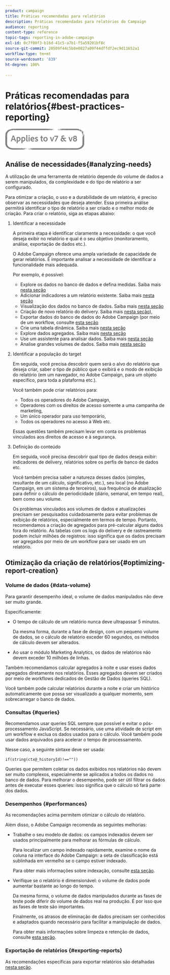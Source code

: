 ```yaml
---
product: campaign
title: Práticas recomendadas para relatórios
description: Práticas recomendadas para relatórios do Campaign
audience: reporting
content-type: reference
topic-tags: reporting-in-adobe-campaign
exl-id: 0c7f00f3-b16d-41c5-a7b1-f5a59201bf8c
source-git-commit: 20509f44c5b8e0827a09f44dffdf2ec9d11652a1
workflow-type: tm+mt
source-wordcount: '839'
ht-degree: 100%

---
```


# Práticas recomendadas para relatórios{#best-practices-reporting}

![](../../assets/common.svg)

## Análise de necessidades{#analyzing-needs}

A utilização de uma ferramenta de relatório depende do volume de dados a serem manipulados, da complexidade e do tipo de relatório a ser configurado.

Para otimizar a criação, o uso e a durabilidade de um relatório, é preciso observar as necessidades que deseja atender. Essa primeira análise permitirá identificar o tipo de relatório a ser criado e o melhor modo de criação. Para criar o relatório, siga as etapas abaixo:

1. Identificar a necessidade

   A primeira etapa é identificar claramente a necessidade: o que você deseja exibir no relatório e qual é o seu objetivo (monitoramento, análise, exportação de dados etc.).

   O Adobe Campaign oferece uma ampla variedade de capacidade de gerar relatórios. É importante analisar a necessidade de identificar a funcionalidade mais adequada.

   Por exemplo, é possível:

   * Explore os dados no banco de dados e defina medidas. Saiba mais [nesta seção](../../reporting/using/about-cubes.md)
   * Adicionar indicadores a um relatório existente. Saiba mais [nesta seção](../../reporting/using/about-reports-creation-in-campaign.md)
   * Visualização dos dados no banco de dados. Saiba mais [nesta seção](../../reporting/using/about-descriptive-analysis.md)
   * Criação de novo relatório do delivery. Saiba mais [nesta seção](../../reporting/using/about-reports-creation-in-campaign.md)),
   * Exportar dados do banco de dados do Adobe Campaign (por meio de um workflow, consulte [esta seção](../../workflow/using/about-workflows.md)
   * Crie uma tabela dinâmica. Saiba mais [nesta seção](../../reporting/using/creating-a-table.md#creating-a-breakdown-or-pivot-table)
   * Explore dados agregados. Saiba mais [nesta seção](../../reporting/using/about-cubes.md)
   * Use um assistente para analisar dados. Saiba mais [nesta seção](../../reporting/using/about-descriptive-analysis.md)
   * Analise grandes volumes de dados. Saiba mais [nesta seção](../../reporting/using/about-reports-creation-in-campaign.md)

1. Identificar a população do target

   Em seguida, você precisa descobrir quem será o alvo do relatório que deseja criar, saber o tipo de público que o exibirá e o modo de exibição do relatório (em um navegador, no Adobe Campaign, para um objeto específico, para toda a plataforma etc.).

   Você também pode criar relatórios para:

   * Todos os operadores do Adobe Campaign,
   * Operadores com os direitos de acesso somente a uma campanha de marketing,
   * Um único operador para uso temporário,
   * Todos os operadores no acesso à Web etc.

   Essas questões também precisam levar em conta os problemas vinculados aos direitos de acesso e à segurança.

1. Definição do conteúdo

   Em seguida, você precisa descobrir qual tipo de dados deseja exibir: indicadores de delivery, relatórios sobre os perfis de banco de dados etc.

   Você também precisa saber a natureza desses dados (simples, resultante de um cálculo, significativo, etc.), seu local (no Adobe Campaign, em um sistema de terceiros), sua frequência de atualização para definir o cálculo de periodicidade (diário, semanal, em tempo real), bem como seu volume.

   Os problemas vinculados aos volumes de dados e atualizações precisam ser pesquisados cuidadosamente para evitar problemas de exibição de relatórios, especialmente em termos de tempo. Portanto, recomendamos a criação de agregados para pré-calcular alguns dados fora do relatório. As tabelas com os logs do delivery e de rastreamento podem incluir milhões de registros: isso significa que os dados precisam ser agregados por meio de um workflow para ser usado em um relatório.

## Otimização da criação de relatórios{#optimizing-report-creation}

### Volume de dados {#data-volume}

Para garantir desempenho ideal, o volume de dados manipulados não deve ser muito grande.

Especificamente:

* O tempo de cálculo de um relatório nunca deve ultrapassar 5 minutos.

   Da mesma forma, durante a fase de design, com um pequeno volume de dados, se o cálculo de relatório exceder 60 segundos, os métodos de cálculo devem ser alterados.

* Ao usar o módulo Marketing Analytics, os dados de relatórios não devem exceder 10 milhões de linhas.

Também recomendamos calcular agregados à noite e usar esses dados agregados diretamente nos relatórios. Esses agregados devem ser criados por meio de workflows dedicados de Gestão de Dados (queries SQL).

Você também pode calcular relatórios durante a noite e criar um histórico automaticamente que possa ser visualizado a qualquer momento, sem sobrecarregar o banco de dados.

### Consultas {#queries}

Recomendamos usar queries SQL sempre que possível e evitar o pós-processamento JavaScript. Se necessário, use uma atividade de script em um workflow e exclua os dados usados para o cálculo. Você também pode usar dados arquivados para acelerar o tempo de processamento.

Nesse caso, a seguinte sintaxe deve ser usada:

```
if(string(ctx@_historyId)!==""))
```

Queries que permitem coletar os dados exibidos nos relatórios não devem ser muito complexos, especialmente se aplicados a todos os dados no banco de dados. Para melhorar o desempenho, pode ser útil filtrar os dados antes de executar esses queries: isso significa que o cálculo só fará parte dos dados.

### Desempenhos {#performances}

As recomendações acima permitem otimizar o cálculo do relatório.

Além disso, o Adobe Campaign recomenda as seguintes melhorias:

* Trabalhe o seu modelo de dados: os campos indexados devem ser usados principalmente para melhorar as fórmulas de cálculo.

   Para localizar um campo indexado rapidamente, examine o nome da coluna na interface do Adobe Campaign: a seta de classificação está sublinhada em vermelho se o campo estiver indexado.

   Para obter mais informações sobre indexação, consulte [esta seção](../../configuration/using/data-model-best-practices.md#indexes).

* Verifique se o relatório é dimensionável: o volume de dados pode aumentar bastante ao longo do tempo.

   Da mesma forma, o volume de dados manipulados durante as fases de teste pode diferir do volume de dados real na produção. É por isso que as fases de teste são importantes.

   Finalmente, os atrasos de eliminação de dados precisam ser conhecidos e adaptados quando necessário para facilitar a manipulação de dados.

   Para obter mais informações sobre limpeza e retenção de dados, consulte [esta seção](../../configuration/using/data-model-best-practices.md#data-retention).

### Exportação de relatórios {#exporting-reports}

As recomendações específicas para exportar relatórios são detalhadas [nesta seção](../../reporting/using/actions-on-reports.md#exporting-a-report).
